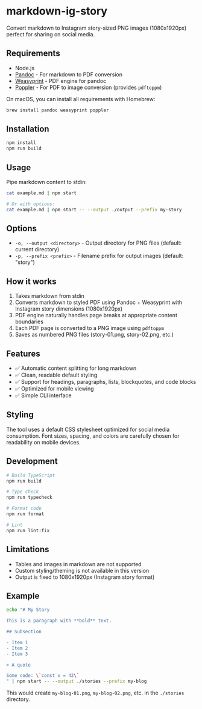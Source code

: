# markdown-ig-story

Convert markdown to Instagram story-sized PNG images (1080x1920px) perfect for sharing on social media.

## Requirements

- Node.js
- [Pandoc](https://pandoc.org/installing.html) - For markdown to PDF conversion
- [Weasyprint](https://weasyprint.org/) - PDF engine for pandoc
- [Poppler](https://poppler.freedesktop.org/) - For PDF to image conversion (provides `pdftoppm`)

On macOS, you can install all requirements with Homebrew:
```bash
brew install pandoc weasyprint poppler
```

## Installation

```bash
npm install
npm run build
```

## Usage

Pipe markdown content to stdin:

```bash
cat example.md | npm start

# Or with options:
cat example.md | npm start -- --output ./output --prefix my-story
```

## Options

- `-o, --output <directory>` - Output directory for PNG files (default: current directory)
- `-p, --prefix <prefix>` - Filename prefix for output images (default: "story")

## How it works

1. Takes markdown from stdin
2. Converts markdown to styled PDF using Pandoc + Weasyprint with Instagram story dimensions (1080x1920px)
3. PDF engine naturally handles page breaks at appropriate content boundaries
4. Each PDF page is converted to a PNG image using `pdftoppm`
5. Saves as numbered PNG files (story-01.png, story-02.png, etc.)

## Features

- ✅ Automatic content splitting for long markdown
- ✅ Clean, readable default styling
- ✅ Support for headings, paragraphs, lists, blockquotes, and code blocks
- ✅ Optimized for mobile viewing
- ✅ Simple CLI interface

## Styling

The tool uses a default CSS stylesheet optimized for social media consumption. Font sizes, spacing, and colors are carefully chosen for readability on mobile devices.

## Development

```bash
# Build TypeScript
npm run build

# Type check
npm run typecheck

# Format code
npm run format

# Lint
npm run lint:fix
```

## Limitations

- Tables and images in markdown are not supported
- Custom styling/theming is not available in this version
- Output is fixed to 1080x1920px (Instagram story format)

## Example

```bash
echo "# My Story

This is a paragraph with **bold** text.

## Subsection

- Item 1
- Item 2
- Item 3

> A quote

Some code: \`const x = 42\`
" | npm start -- --output ./stories --prefix my-blog
```

This would create `my-blog-01.png`, `my-blog-02.png`, etc. in the `./stories` directory.
